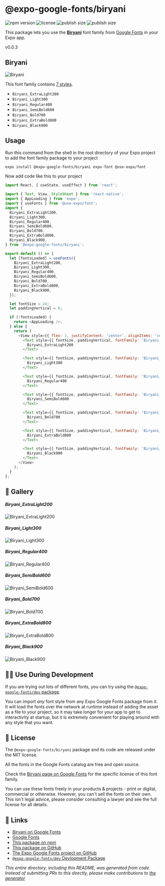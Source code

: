 # @expo-google-fonts/biryani

![npm version](https://flat.badgen.net/npm/v/@expo-google-fonts/biryani)
![license](https://flat.badgen.net/github/license/expo/google-fonts)
![publish size](https://flat.badgen.net/packagephobia/install/@expo-google-fonts/biryani)
![publish size](https://flat.badgen.net/packagephobia/publish/@expo-google-fonts/biryani)

This package lets you use the [**Biryani**](https://fonts.google.com/specimen/Biryani) font family from [Google Fonts](https://fonts.google.com/) in your Expo app.

v0.0.3

## Biryani

![Biryani](./font-family.png)

This font family contains [7 styles](#-gallery).

- `Biryani_ExtraLight200`
- `Biryani_Light300`
- `Biryani_Regular400`
- `Biryani_SemiBold600`
- `Biryani_Bold700`
- `Biryani_ExtraBold800`
- `Biryani_Black900`

## Usage

Run this command from the shell in the root directory of your Expo project to add the font family package to your project
```sh
expo install @expo-google-fonts/biryani expo-font @use-expo/font
```

Now add code like this to your project
```js
import React, { useState, useEffect } from 'react';

import { Text, View, StyleSheet } from 'react-native';
import { AppLoading } from 'expo';
import { useFonts } from '@use-expo/font';
import {
  Biryani_ExtraLight200,
  Biryani_Light300,
  Biryani_Regular400,
  Biryani_SemiBold600,
  Biryani_Bold700,
  Biryani_ExtraBold800,
  Biryani_Black900,
} from '@expo-google-fonts/biryani';

export default () => {
  let [fontsLoaded] = useFonts({
    Biryani_ExtraLight200,
    Biryani_Light300,
    Biryani_Regular400,
    Biryani_SemiBold600,
    Biryani_Bold700,
    Biryani_ExtraBold800,
    Biryani_Black900,
  });

  let fontSize = 24;
  let paddingVertical = 6;

  if (!fontsLoaded) {
    return <AppLoading />;
  } else {
    return (
      <View style={{ flex: 1, justifyContent: 'center', alignItems: 'center' }}>
        <Text style={{ fontSize, paddingVertical, fontFamily: 'Biryani_ExtraLight200' }}>
          Biryani_ExtraLight200
        </Text>

        <Text style={{ fontSize, paddingVertical, fontFamily: 'Biryani_Light300' }}>
          Biryani_Light300
        </Text>

        <Text style={{ fontSize, paddingVertical, fontFamily: 'Biryani_Regular400' }}>
          Biryani_Regular400
        </Text>

        <Text style={{ fontSize, paddingVertical, fontFamily: 'Biryani_SemiBold600' }}>
          Biryani_SemiBold600
        </Text>

        <Text style={{ fontSize, paddingVertical, fontFamily: 'Biryani_Bold700' }}>
          Biryani_Bold700
        </Text>

        <Text style={{ fontSize, paddingVertical, fontFamily: 'Biryani_ExtraBold800' }}>
          Biryani_ExtraBold800
        </Text>

        <Text style={{ fontSize, paddingVertical, fontFamily: 'Biryani_Black900' }}>
          Biryani_Black900
        </Text>
      </View>
    );
  }
};

```

## 🔡 Gallery

##### Biryani_ExtraLight200
![Biryani_ExtraLight200](./f65303a20787e99a61c757c6e4cbc9ee68af544a375dac932049def734163642.ttf.png)

##### Biryani_Light300
![Biryani_Light300](./842f2d86cd486de76ca080714383fb99a105dfb85b3bae4360d00e8ac8db8c9f.ttf.png)

##### Biryani_Regular400
![Biryani_Regular400](./16e70205340aba8294e2da2cc8581ec3c5fb3f2af846d51a3de360f447d6f254.ttf.png)

##### Biryani_SemiBold600
![Biryani_SemiBold600](./80169a7f1fadd79859c89b0e9a066fd8dbbc460f13a4e5df8389cd853dc67be9.ttf.png)

##### Biryani_Bold700
![Biryani_Bold700](./8834894534eb39412acdbc906f20b8d4addd5339d6777eaf647ee1ecbd44538c.ttf.png)

##### Biryani_ExtraBold800
![Biryani_ExtraBold800](./ba9bcb5882f72d4ac114689fb32db356c2be660bc64a16c88ac2457bdbefd777.ttf.png)

##### Biryani_Black900
![Biryani_Black900](./5bad25e5e05861d1da7ddd858aefac18d200688fc997bf2760059fcc2c2ad30d.ttf.png)


## 👩‍💻 Use During Development

If you are trying out lots of different fonts, you can try using the [`@expo-google-fonts/dev` package](https://github.com/expo/google-fonts/tree/master/font-packages/dev#readme).

You can import *any* font style from any Expo Google Fonts package from it. It will load the fonts
over the network at runtime instead of adding the asset as a file to your project, so it may take longer
for your app to get to interactivity at startup, but it is extremely convenient
for playing around with any style that you want.

## 📖 License

The `@expo-google-fonts/biryani` package and its code are released under the MIT license.

All the fonts in the Google Fonts catalog are free and open source.

Check the [Biryani page on Google Fonts](https://fonts.google.com/specimen/Biryani) for the specific license of this font family.

You can use these fonts freely in your products & projects - print or digital, commercial or otherwise. However, you can't sell the fonts on their own. This isn't legal advice, please consider consulting a lawyer and see the full license for all details.

## 🔗 Links

- [Biryani on Google Fonts](https://fonts.google.com/specimen/Biryani)
- [Google Fonts](https://fonts.google.com/)
- [This package on npm](https://www.npmjs.com/package/@expo-google-fonts/biryani)
- [This package on GitHub](https://github.com/expo/google-fonts/tree/master/font-packages/biryani)
- [The Expo Google Fonts project on GitHub](https://github.com/expo/google-fonts)
- [`@expo-google-fonts/dev` Devlopment Package](https://github.com/expo/google-fonts/tree/master/font-packages/dev)


*This entire directory, including this README, was generated from code. Instead of submitting PRs to this directly, please make contributions to [the generator](https://github.com/expo/google-fonts/tree/master/packages/generator)*
